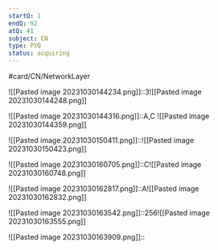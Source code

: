 ```yaml
---
startQ: 1
endQ: 92
atQ: 41
subject: CN
type: PYQ
status: acquiring
---
```

#card/CN/NetworkLayer

![[Pasted image 20231030144234.png]]::3![[Pasted image 20231030144248.png]]

![[Pasted image 20231030144316.png]]::A,C ![[Pasted image 20231030144359.png]]

![[Pasted image 20231030150411.png]]::![[Pasted image 20231030150423.png]]

![[Pasted image 20231030160705.png]]::C![[Pasted image 20231030160748.png]]

![[Pasted image 20231030162817.png]]::A![[Pasted image 20231030162832.png]]

![[Pasted image 20231030163542.png]]::256![[Pasted image 20231030163555.png]]

![[Pasted image 20231030163909.png]]::